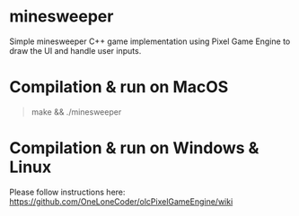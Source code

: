 # minesweeper
Simple minesweeper C++ game implementation using Pixel Game Engine to draw the UI and handle user inputs.

# Compilation & run on MacOS
> make && ./minesweeper

# Compilation & run on Windows & Linux
Please follow instructions here:
https://github.com/OneLoneCoder/olcPixelGameEngine/wiki
